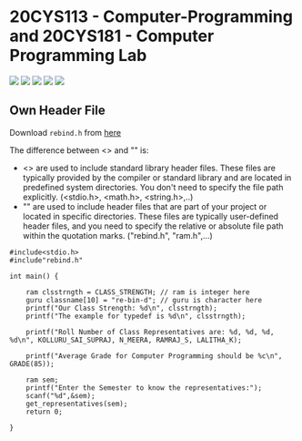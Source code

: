 # 20CYS113 - Computer-Programming and 20CYS181 - Computer Programming Lab 
![](https://img.shields.io/badge/Batch-22CYS-lightgreen) ![](https://img.shields.io/badge/UG-blue) ![](https://img.shields.io/badge/CP-20CYS113-blue)  ![](https://img.shields.io/badge/CPL-20CYS181-blue)
![](https://img.shields.io/badge/-HPOJ-brown) <br/>

## Own Header File

Download ```rebind.h``` from [here](rebind.zip)

The difference between <> and "" is:
- <>  are used to include standard library header files. These files are typically provided by the compiler or standard library and are located in predefined system directories. You don't need to specify the file path explicitly. (<stdio.h>, <math.h>, <string.h>,..)
- "" are used to include header files that are part of your project or located in specific directories. These files are typically user-defined header files, and you need to specify the relative or absolute file path within the quotation marks. ("rebind.h", "ram.h",...)
```
#include<stdio.h>
#include"rebind.h"

int main() {
	
	ram clsstrngth = CLASS_STRENGTH; // ram is integer here
	guru classname[10] = "re-bin-d"; // guru is character here
	printf("Our Class Strength: %d\n", clsstrngth);
	printf("The example for typedef is %d\n", clsstrngth);
	
	printf("Roll Number of Class Representatives are: %d, %d, %d, %d\n", KOLLURU_SAI_SUPRAJ, N_MEERA, RAMRAJ_S, LALITHA_K);
	
	printf("Average Grade for Computer Programming should be %c\n", GRADE(85));
	
	ram sem;
	printf("Enter the Semester to know the representatives:");
	scanf("%d",&sem);
	get_representatives(sem);
	return 0;
	
}
```
